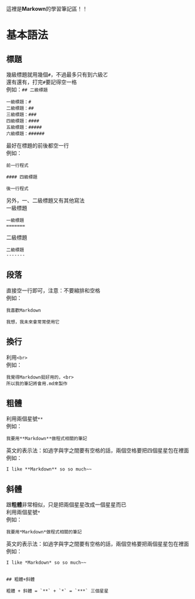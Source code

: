 這裡是**Markown**的學習筆記區！！

基本語法
=======


## 標題

幾級標題就用幾個`#`，不過最多只有到六級ㄛ<br>
還有還有，打完`#`要記得空一格<br>
例如：`## 二級標題`
  ```
  一級標題：#
  二級標題：##
  三級標題：###
  四級標題：####
  五級標題：#####
  六級標題：######
  ```
最好在標題的前後都空一行<BR>
例如：
  ```
  前一行程式

  #### 四級標題

  後一行程式
  ```
另外，一、二級標題又有其他寫法<BR>
一級標題
  ```
  一級標題
  =======
  ```
二級標題
  ```
  二級標題
  -------
  ```
  
  
## 段落
  
直接空一行即可，注意：不要縮排和空格<BR>
例如：
  ```
  我喜歡Markdown
  
  我想，我未來會常常使用它
  ```
  

## 換行
  
利用`<br>`<br>
例如：
  ```
  我覺得Markdown挺好用的，<br>
  所以我的筆記將會用.md來製作
  ```
  
  
## 粗體
  
利用兩個星號`**`<br>
例如：
  ```
  我要用**Markdown**做程式相關的筆記
  ```
英文的表示法：如過字與字之間要有空格的話，兩個空格要把四個星星包在裡面<br>
例如：
  ```
  I like **Markdown** so so much~~
  ```

  
## 斜體
  
跟**粗體**非常相似，只是把兩個星星改成一個星星而已<BR>
利用兩個星號`*`<br>
例如：
  ```
  我要用*Markdown*做程式相關的筆記
  ```
英文的表示法：如過字與字之間要有空格的話，兩個空格要把兩個星星包在裡面<br>
例如：
  ```
  I like *Markdown* so so much~~


## 粗體+斜體

粗體 + 斜體 = `**` + `*` = `***` 三個星星

  
  
  
  
  
  
  
  
  
  
  
  
  
  
